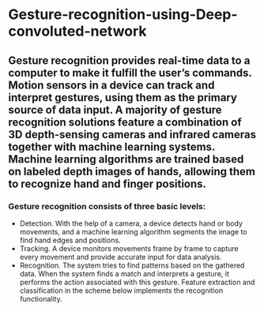 # Gesture-recognition-using-Deep-convoluted-network
## Gesture recognition provides real-time data to a computer to make it fulfill the user’s commands. Motion sensors in a device can track and interpret gestures, using them as the primary source of data input. A majority of gesture recognition solutions feature a combination of 3D depth-sensing cameras and infrared cameras together with machine learning systems. Machine learning algorithms are trained based on labeled depth images of hands, allowing them to recognize hand and finger positions.

### Gesture recognition consists of three basic levels:

- Detection. With the help of a camera, a device detects hand or body movements, and a machine learning algorithm segments the image to find hand edges and positions.
- Tracking. A device monitors movements frame by frame to capture every movement and provide accurate input for data analysis.
- Recognition. The system tries to find patterns based on the gathered data. When the system finds a match and interprets a gesture, it performs the action associated with this gesture. Feature extraction and classification in the scheme below implements the recognition functionality.

